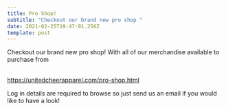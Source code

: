 ```yaml
---
title: Pro Shop!
subtitle: "Checkout our brand new pro shop "
date: 2021-02-25T19:47:01.256Z
template: post
---
```

Checkout our brand new pro shop! With all of our merchandise available to purchase from 

\
<https://unitedcheerapparel.com/pro-shop.html>

Log in details are required to browse so just send us an email if you would like to have a look!